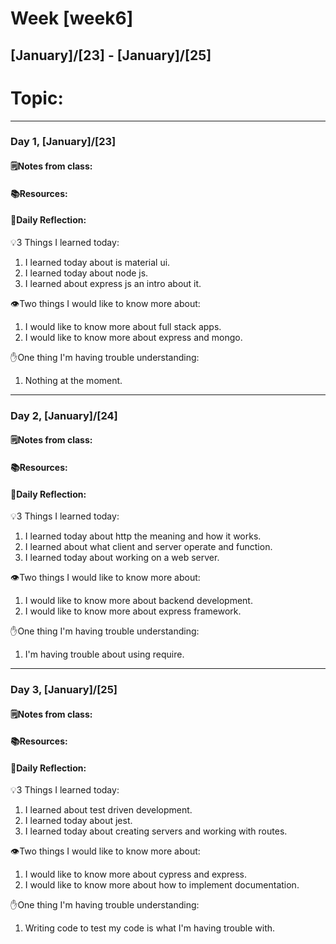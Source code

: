 # Week [week6]
## [January]/[23] - [January]/[25]

# Topic:

___

### Day 1, [January]/[23]

#### 🗒️Notes from class:

#### 📚Resources:


#### 💭Daily Reflection:

💡3 Things I learned today:
1. I learned today about is material ui.
2. I learned today about node js.
3. I learned about express js an intro about it.

👁️Two things I would like to know more about:
1. I would like to know more about full stack apps.
2. I would like to know more about express and mongo.

✋One thing I'm having trouble understanding:
1. Nothing at the moment.


___

### Day 2, [January]/[24] 

#### 🗒️Notes from class:

#### 📚Resources:


#### 💭Daily Reflection:

💡3 Things I learned today:
1. I learned today about http the meaning and how it works.
2. I learned about what client and server operate and function.
3. I learned today about working on a web server.

👁️Two things I would like to know more about:
1. I would like to know more about backend development.
2. I would like to know more about express framework.

✋One thing I'm having trouble understanding:
1. I'm having trouble about using require.

___

### Day 3, [January]/[25]
#### 🗒️Notes from class:

#### 📚Resources:


#### 💭Daily Reflection:

💡3 Things I learned today:
1. I learned about test driven development. 
2. I learned today about jest. 
3. I learned today about creating servers and working with routes.

👁️Two things I would like to know more about:
1. I would like to know more about cypress and express.
2. I would like to know more about how to implement documentation.

✋One thing I'm having trouble understanding:
1. Writing code to test my code is what I'm having trouble with.
 

